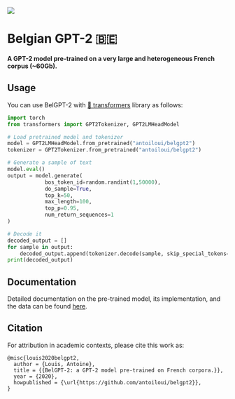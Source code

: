 ![](https://img.shields.io/github/license/antoiloui/belgpt2)

# Belgian GPT-2 🇧🇪

**A GPT-2 model pre-trained on a very large and heterogeneous French corpus (~60Gb).**

## Usage

You can use BelGPT-2 with [🤗 transformers](https://github.com/huggingface/transformers) library as follows:

```python
import torch
from transformers import GPT2Tokenizer, GPT2LMHeadModel

# Load pretrained model and tokenizer
model = GPT2LMHeadModel.from_pretrained("antoiloui/belgpt2")
tokenizer = GPT2Tokenizer.from_pretrained("antoiloui/belgpt2")

# Generate a sample of text
model.eval()
output = model.generate(
            bos_token_id=random.randint(1,50000),
            do_sample=True,   
            top_k=50, 
            max_length=100,
            top_p=0.95, 
            num_return_sequences=1
)

# Decode it
decoded_output = []
for sample in output:
    decoded_output.append(tokenizer.decode(sample, skip_special_tokens=True))
print(decoded_output)
```

## Documentation

Detailed documentation on the pre-trained model, its implementation, and the data can be found [here](docs/index.md).

## Citation

For attribution in academic contexts, please cite this work as:

```
@misc{louis2020belgpt2,
  author = {Louis, Antoine},
  title = {{BelGPT-2: a GPT-2 model pre-trained on French corpora.}},
  year = {2020},
  howpublished = {\url{https://github.com/antoiloui/belgpt2}},
}
```
